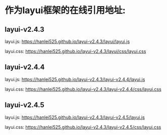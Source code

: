 # 作为layui框架的在线引用地址:

## layui-v2.4.3

layui.js:  https://hanlei525.github.io/layui-v2.4.3/layui/layui.js

layui.css:  https://hanlei525.github.io/layui-v2.4.3/layui/css/layui.css

## layui-v2.4.4

layui.js:  https://hanlei525.github.io/layui-v2.4.3/layui-v2.4.4/layui.js

layui.css:  https://hanlei525.github.io/layui-v2.4.3/layui-v2.4.4/css/layui.css

## layui-v2.4.5

layui.js:  https://hanlei525.github.io/layui-v2.4.3/layui-v2.4.5/layui.js

layui.css:  https://hanlei525.github.io/layui-v2.4.3/layui-v2.4.5/css/layui.css
